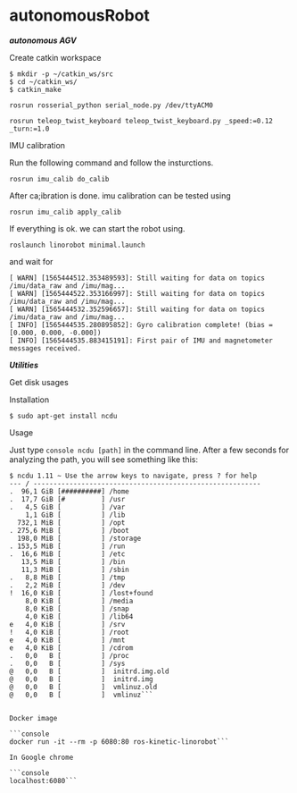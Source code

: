 # autonomousRobot

***autonomous AGV***


Create catkin workspace 



```console
$ mkdir -p ~/catkin_ws/src
$ cd ~/catkin_ws/
$ catkin_make 
```


```rosrun rosserial_python serial_node.py /dev/ttyACM0```

```rosrun teleop_twist_keyboard teleop_twist_keyboard.py _speed:=0.12 _turn:=1.0```


IMU calibration

Run the following command and follow the insturctions.

```rosrun imu_calib do_calib```

After ca;ibration is done. imu calibration can be tested using 

```rosrun imu_calib apply_calib ```

If everything is ok. we can start the robot using.

```roslaunch linorobot minimal.launch``` 

and wait for 

```ruby[ INFO] [1565444505.368941652]: Calibrating gyros; do not move the IMU
[ WARN] [1565444512.353489593]: Still waiting for data on topics /imu/data_raw and /imu/mag...
[ WARN] [1565444522.353166997]: Still waiting for data on topics /imu/data_raw and /imu/mag...
[ WARN] [1565444532.352596657]: Still waiting for data on topics /imu/data_raw and /imu/mag...
[ INFO] [1565444535.280895852]: Gyro calibration complete! (bias = [0.000, 0.000, -0.000])
[ INFO] [1565444535.883415191]: First pair of IMU and magnetometer messages received.
```


***Utilities***


Get disk usages

Installation

```console
$ sudo apt-get install ncdu 
```

Usage

Just type ```console ncdu [path]``` in the command line. After a few seconds for analyzing the path, you will see something like this:

```console
$ ncdu 1.11 ~ Use the arrow keys to navigate, press ? for help
--- / ---------------------------------------------------------
.  96,1 GiB [##########] /home
.  17,7 GiB [#         ] /usr
.   4,5 GiB [          ] /var
    1,1 GiB [          ] /lib
  732,1 MiB [          ] /opt
. 275,6 MiB [          ] /boot
  198,0 MiB [          ] /storage
. 153,5 MiB [          ] /run
.  16,6 MiB [          ] /etc
   13,5 MiB [          ] /bin
   11,3 MiB [          ] /sbin
.   8,8 MiB [          ] /tmp
.   2,2 MiB [          ] /dev
!  16,0 KiB [          ] /lost+found
    8,0 KiB [          ] /media
    8,0 KiB [          ] /snap
    4,0 KiB [          ] /lib64
e   4,0 KiB [          ] /srv
!   4,0 KiB [          ] /root
e   4,0 KiB [          ] /mnt
e   4,0 KiB [          ] /cdrom
.   0,0   B [          ] /proc
.   0,0   B [          ] /sys
@   0,0   B [          ]  initrd.img.old
@   0,0   B [          ]  initrd.img
@   0,0   B [          ]  vmlinuz.old
@   0,0   B [          ]  vmlinuz```


Docker image

```console
docker run -it --rm -p 6080:80 ros-kinetic-linorobot```

In Google chrome 

```console
localhost:6080```





